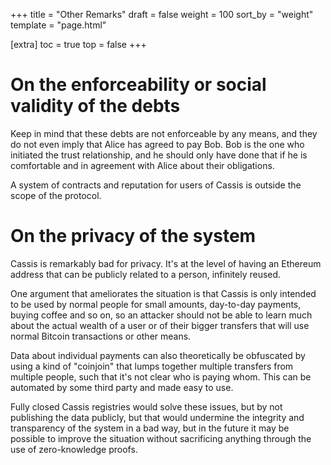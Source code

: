 +++
title = "Other Remarks"
draft = false
weight = 100
sort_by = "weight"
template = "page.html"

[extra]
toc = true
top = false
+++

# On the enforceability or social validity of the debts

Keep in mind that these debts are not enforceable by any means, and they do not even imply that Alice has agreed to pay Bob. Bob is the one who initiated the trust relationship, and he should only have done that if he is comfortable and in agreement with Alice about their obligations.

A system of contracts and reputation for users of Cassis is outside the scope of the protocol.

# On the privacy of the system

Cassis is remarkably bad for privacy. It's at the level of having an Ethereum address that can be publicly related to a person, infinitely reused.

One argument that ameliorates the situation is that Cassis is only intended to be used by normal people for small amounts, day-to-day payments, buying coffee and so on, so an attacker should not be able to learn much about the actual wealth of a user or of their bigger transfers that will use normal Bitcoin transactions or other means.

Data about individual payments can also theoretically be obfuscated by using a kind of "coinjoin" that lumps together multiple transfers from multiple people, such that it's not clear who is paying whom. This can be automated by some third party and made easy to use.

Fully closed Cassis registries would solve these issues, but by not publishing the data publicly, but that would undermine the integrity and transparency of the system in a bad way, but in the future it may be possible to improve the situation without sacrificing anything through the use of zero-knowledge proofs.
